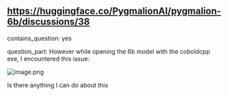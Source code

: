 ## https://huggingface.co/PygmalionAI/pygmalion-6b/discussions/38

contains_question: yes

question_part: However while opening the 6b model with the coboldcpp exe, I encountered this issue:

![image.png](https://cdn-uploads.huggingface.co/production/uploads/64b289dbf24971305380927f/30n2DovnivxCd5yU6rPuI.png)

Is there anything I can do about this